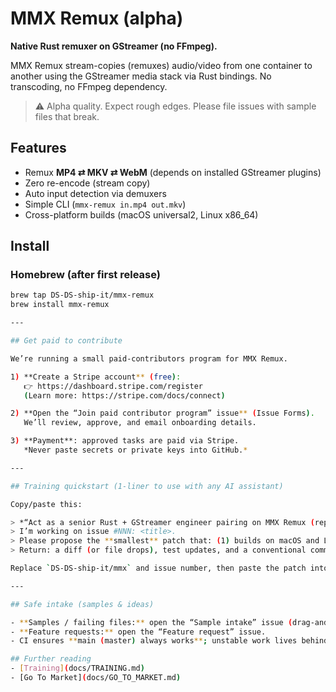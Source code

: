 # MMX Remux (alpha)
**Native Rust remuxer on GStreamer (no FFmpeg).**

MMX Remux stream-copies (remuxes) audio/video from one container to another using the GStreamer media stack via Rust bindings. No transcoding, no FFmpeg dependency.

> ⚠️ Alpha quality. Expect rough edges. Please file issues with sample files that break.

## Features
- Remux **MP4 ⇄ MKV ⇄ WebM** (depends on installed GStreamer plugins)
- Zero re-encode (stream copy)
- Auto input detection via demuxers
- Simple CLI (`mmx-remux in.mp4 out.mkv`)
- Cross-platform builds (macOS universal2, Linux x86_64)

## Install

### Homebrew (after first release)
```bash
brew tap DS-DS-ship-it/mmx-remux
brew install mmx-remux

---

## Get paid to contribute

We’re running a small paid-contributors program for MMX Remux.

1) **Create a Stripe account** (free):  
   👉 https://dashboard.stripe.com/register  
   (Learn more: https://stripe.com/docs/connect)

2) **Open the “Join paid contributor program” issue** (Issue Forms).  
   We’ll review, approve, and email onboarding details.

3) **Payment**: approved tasks are paid via Stripe.  
   *Never paste secrets or private keys into GitHub.*

---

## Training quickstart (1-liner to use with any AI assistant)

Copy/paste this:

> *“Act as a senior Rust + GStreamer engineer pairing on MMX Remux (repo: https://github.com/DS-DS-ship-it/mmx).  
> I’m working on issue #NNN: <title>.  
> Please propose the **smallest** patch that: (1) builds on macOS and Linux, (2) passes `cargo clippy -- -D warnings`, (3) includes a smoke test or update to `scripts/`, and (4) hides risky code behind the `experimental` Cargo feature.  
> Return: a diff (or file drops), test updates, and a conventional commit message.”*

Replace `DS-DS-ship-it/mmx` and issue number, then paste the patch into a PR.

---

## Safe intake (samples & ideas)

- **Samples / failing files:** open the “Sample intake” issue (drag-and-drop files or link to cloud storage).  
- **Feature requests:** open the “Feature request” issue.  
- CI ensures **main (master) always works**; unstable work lives behind the `experimental` Cargo feature or on branches.

## Further reading
- [Training](docs/TRAINING.md)
- [Go To Market](docs/GO_TO_MARKET.md)
